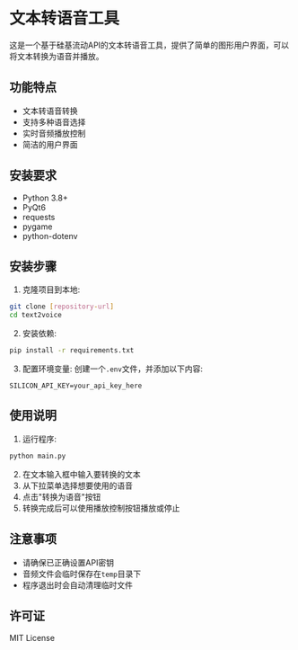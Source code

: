 # 文本转语音工具

这是一个基于硅基流动API的文本转语音工具，提供了简单的图形用户界面，可以将文本转换为语音并播放。

## 功能特点

- 文本转语音转换
- 支持多种语音选择
- 实时音频播放控制
- 简洁的用户界面

## 安装要求

- Python 3.8+
- PyQt6
- requests
- pygame
- python-dotenv

## 安装步骤

1. 克隆项目到本地:
```bash
git clone [repository-url]
cd text2voice
```

2. 安装依赖:
```bash
pip install -r requirements.txt
```

3. 配置环境变量:
创建一个`.env`文件，并添加以下内容:
```
SILICON_API_KEY=your_api_key_here
```

## 使用说明

1. 运行程序:
```bash
python main.py
```

2. 在文本输入框中输入要转换的文本
3. 从下拉菜单选择想要使用的语音
4. 点击"转换为语音"按钮
5. 转换完成后可以使用播放控制按钮播放或停止

## 注意事项

- 请确保已正确设置API密钥
- 音频文件会临时保存在`temp`目录下
- 程序退出时会自动清理临时文件

## 许可证

MIT License 
